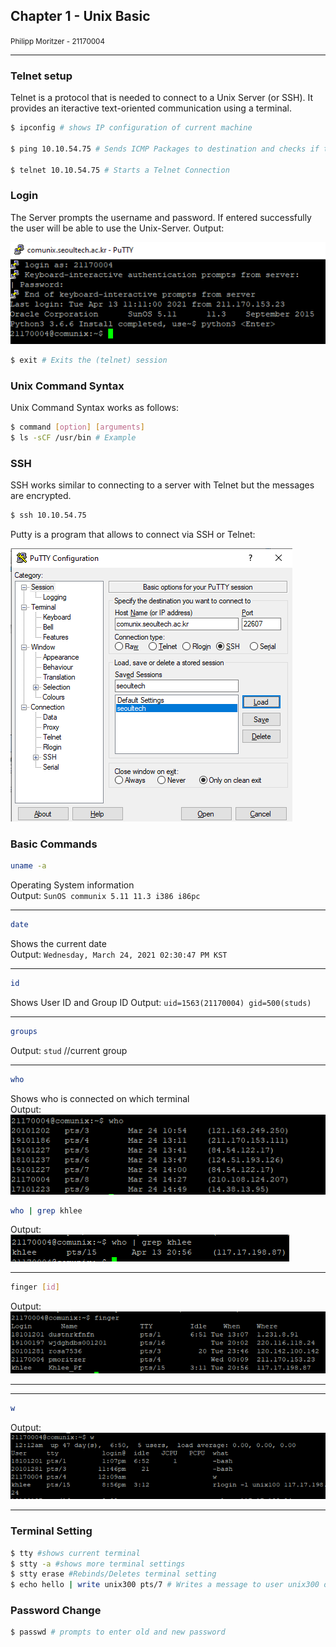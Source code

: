 ## Chapter 1 - Unix Basic
<small>Philipp Moritzer - 21170004</small>
<hr/>

### Telnet setup

Telnet is a protocol that is needed to connect to a Unix Server (or SSH). It provides an iteractive text-oriented communication using a terminal.

```bash
$ ipconfig # shows IP configuration of current machine

$ ping 10.10.54.75 # Sends ICMP Packages to destination and checks if the server is reachable

$ telnet 10.10.54.75 # Starts a Telnet Connection
```

### Login
The Server prompts the username and password. If entered successfully the user will be able to use the Unix-Server. Output:  

![](../../images/2021-04-14-00-10-36.png)

```bash
$ exit # Exits the (telnet) session
```

### Unix Command Syntax

Unix Command Syntax works as follows: 

```bash
$ command [option] [arguments]
$ ls -sCF /usr/bin # Example
```

### SSH

SSH works similar to connecting to a server with Telnet but the messages are encrypted.

```bash
$ ssh 10.10.54.75
```   
Putty is a program that allows to connect via SSH or Telnet:  

![](../../images/2021-04-14-00-15-08.png)


### Basic Commands
```bash
uname -a
```
Operating System information  
Output: 
`SunOS communix 5.11 11.3 i386 i86pc`
<hr/>


```bash
date
```
Shows the current date  
Output: 
`Wednesday, March 24, 2021 02:30:47 PM KST`
<hr/>

```bash
id
```
Shows User ID and Group ID
Output: 
`uid=1563(21170004) gid=500(studs)`
<hr/>


```bash
groups
```
Output: 
`stud` //current group
<hr/>

```bash
who
```
Shows who is connected on which terminal  
Output:   
![](../../images/2021-03-24-15-09-31.png)

```bash
who | grep khlee
```

Output:  
![](../../images/2021-04-14-00-20-18.png)

<hr/>

```bash
finger [id]
```
Output:   
![](../../images/2021-04-14-00-21-03.png)
<hr/>
<hr/>

```bash
w
```
Output:  
![](../../images/2021-04-14-00-21-49.png)
<hr/>

### Terminal Setting

```bash
$ tty #shows current terminal
$ stty -a #shows more terminal settings
$ stty erase #Rebinds/Deletes terminal setting
$ echo hello | write unix300 pts/7 # Writes a message to user unix300 on terminal pts/7
```

### Password Change

```bash
$ passwd # prompts to enter old and new password
```